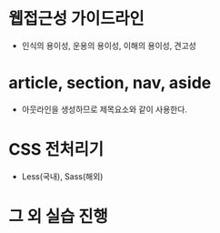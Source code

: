 # 웹접근성 가이드라인
- 인식의 용이성, 운용의 용이성, 이해의 용이성, 견고성

# article, section, nav, aside
- 아웃라인을 생성하므로 제목요소와 같이 사용한다.

# CSS 전처리기
- Less(국내), Sass(해외)

# 그 외 실습 진행